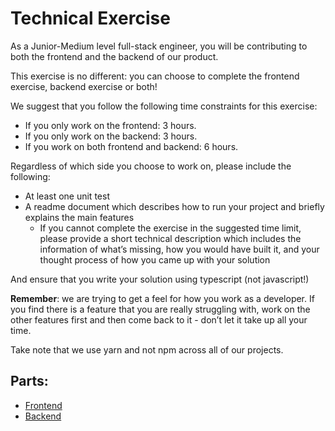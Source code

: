 # Technical Exercise

As a Junior-Medium level full-stack engineer, you will be contributing to both the frontend and
the backend of our product.

This exercise is no different: you can choose to complete the frontend exercise, backend
exercise or both!

We suggest that you follow the following time constraints for this exercise:
- If you only work on the frontend: 3 hours.
- If you only work on the backend: 3 hours.
- If you work on both frontend and backend: 6 hours.

Regardless of which side you choose to work on, please include the following:
- At least one unit test
- A readme document which describes how to run your project and briefly explains the
main features
    - If you cannot complete the exercise in the suggested time limit, please provide a
short technical description which includes the information of what’s missing, how
you would have built it, and your thought process of how you came up with your
solution

And ensure that you write your solution using typescript (not javascript!)

**Remember**: we are trying to get a feel for how you work as a developer. If you find there is a
feature that you are really struggling with, work on the other features first and then come back to
it - don’t let it take up all your time.

Take note that we use yarn and not npm across all of our projects.

## Parts:
- [Frontend](frontend.md)
- [Backend](backend.md)
